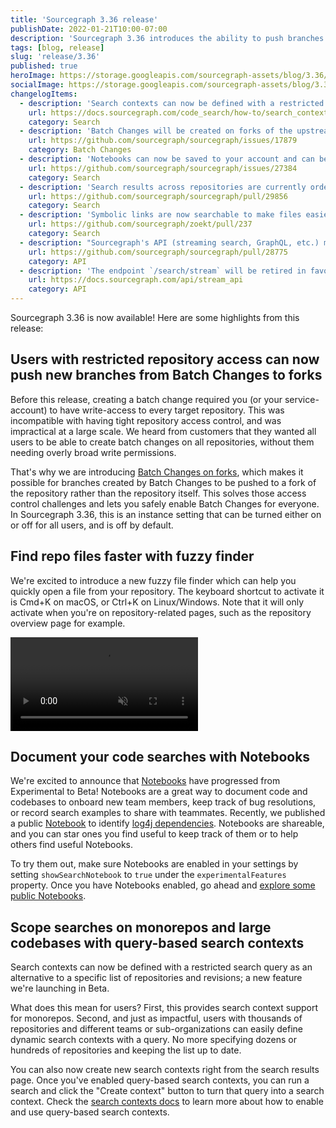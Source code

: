 ```yaml
---
title: 'Sourcegraph 3.36 release'
publishDate: 2022-01-21T10:00-07:00
description: 'Sourcegraph 3.36 introduces the ability to push branches from Batch Changes to forks, a new file fuzzy finder, Notebooks for code search documentation, and query-based search contexts.'
tags: [blog, release]
slug: 'release/3.36'
published: true
heroImage: https://storage.googleapis.com/sourcegraph-assets/blog/3.36/sourcegraph-3-36-release.png
socialImage: https://storage.googleapis.com/sourcegraph-assets/blog/3.36/sourcegraph-3-36-release.png
changelogItems:
  - description: 'Search contexts can now be defined with a restricted search query, allowing them to be used for subsections of monorepos or selective groupings of repos. Allowed filters: `repo`, `rev`, `file`, `lang`, `case`, `fork`, `visibility`. `OR`, `AND` expressions are also allowed. This is a `Beta` feature and may change in following releases.'
    url: https://docs.sourcegraph.com/code_search/how-to/search_contexts#beta-query-based-search-contexts
    category: Search
  - description: 'Batch Changes will be created on forks of the upstream repository if the new `batchChanges.enforceForks` site setting is enabled, allowing users with restricted repository access to take advantage of Batch Changes.'
    url: https://github.com/sourcegraph/sourcegraph/issues/17879
    category: Batch Changes
  - description: 'Notebooks can now be saved to your account and can be shared via a unique URL. We support two visibility modes: private (only the creator can view the notebook) and public (everyone can view the notebook). This is a `Beta` feature and may change in following releases.'
    url: https://github.com/sourcegraph/sourcegraph/issues/27384
    category: Search
  - description: 'Search results across repositories are currently ordered by repository rank to make results more relevant. By default the rank is the number of stars a repository has. Administrators can now control how their repositories are ranked and inflate the rank of a repository via `experimentalFeatures.ranking.repoScores`. If you notice increased latency in results, you can disable this feature by setting `experimentalFeatures.ranking.maxReorderQueueSize` to 0.'
    url: https://github.com/sourcegraph/sourcegraph/pull/29856
    category: Search
  - description: 'Symbolic links are now searchable to make files easier to find. Previously it was possible to navigate to symbolic links in the repository tree view, however the symbolic links were ignored during searches.'
    url: https://github.com/sourcegraph/zoekt/pull/237
    category: Search
  - description: "Sourcegraph's API (streaming search, GraphQL, etc.) may now be used from any domain when using an access token for authentication, or with no authentication in the case of Sourcegraph.com. This enables customers to use their Sourcegraph instance's APIs in new ways, such as calling them via web applications."
    url: https://github.com/sourcegraph/sourcegraph/pull/28775
    category: API
  - description: 'The endpoint `/search/stream` will be retired in favor of `/.api/search/stream`. This requires no action unless you have developed custom code against `/search/stream`. We will support both endpoints for a short period of time before removing `/search/stream`. Please refer to the documentation for more information.'
    url: https://docs.sourcegraph.com/api/stream_api
    category: API
---
```


Sourcegraph 3.36 is now available! Here are some highlights from this release:

## Users with restricted repository access can now push new branches from Batch Changes to forks

Before this release, creating a batch change required you (or your service-account) to have write-access to every target repository. This was incompatible with having tight repository access control, and was impractical at a large scale. We heard from customers that they wanted all users to be able to create batch changes on all repositories, without them needing overly broad write permissions.

That's why we are introducing [Batch Changes on forks](https://docs.sourcegraph.com/admin/config/batch_changes#forks), which makes it possible for branches created by Batch Changes to be pushed to a fork of the repository rather than the repository itself. This solves those access control challenges and lets you safely enable Batch Changes for everyone. In Sourcegraph 3.36, this is an instance setting that can be turned either on or off for all users, and is off by default.

## Find repo files faster with fuzzy finder

We're excited to introduce a new fuzzy file finder which can help you quickly open a file from your repository. The keyboard shortcut to activate it is Cmd+K on macOS, or Ctrl+K on Linux/Windows. Note that it will only activate when you're on repository-related pages, such as the repository overview page for example.

<video className="blog-image" title="Fuzzy finder" alt="An example of using fuzzy finder to navigate to test files within the sourcegraph/sourcegraph repo." loop autoplay muted playsinline>
  <source src="https://storage.googleapis.com/sourcegraph-assets/blog/3.36/fuzzy-file-finder.webm" type="video/webm" data-cookieconsent="ignore"/>
  <source src="https://storage.googleapis.com/sourcegraph-assets/blog/3.36/fuzzy-file-finder.mp4" type="video/mp4" data-cookieconsent="ignore"/>
</video>

## Document your code searches with Notebooks

We're excited to announce that [Notebooks](https://sourcegraph.com/notebooks) have progressed from Experimental to Beta! Notebooks are a great way to document code and codebases to onboard new team members, keep track of bug resolutions, or record search examples to share with teammates. Recently, we published a public [Notebook](https://sourcegraph.com/notebooks/Tm90ZWJvb2s6MQ==) to identify [log4j dependencies](https://about.sourcegraph.com/blog/log4j-log4shell-0-day/). Notebooks are shareable, and you can star ones you find useful to keep track of them or to help others find useful Notebooks.

To try them out, make sure Notebooks are enabled in your settings by setting `showSearchNotebook` to `true` under the `experimentalFeatures` property. Once you have Notebooks enabled, go ahead and [explore some public Notebooks](https://sourcegraph.com/notebooks?tab=explore).

## Scope searches on monorepos and large codebases with query-based search contexts

Search contexts can now be defined with a restricted search query as an alternative to a specific list of repositories and revisions; a new feature we're launching in Beta.

What does this mean for users? First, this provides search context support for monorepos. Second, and just as impactful, users with thousands of repositories and different teams or sub-organizations can easily define dynamic search contexts with a query. No more specifying dozens or hundreds of repositories and keeping the list up to date.

You can also now create new search contexts right from the search results page. Once you've enabled query-based search contexts, you can run a search and click the "Create context" button to turn that query into a search context. Check the [search contexts docs](https://docs.sourcegraph.com/code_search/how-to/search_contexts#beta-query-based-search-contexts) to learn more about how to enable and use query-based search contexts.
